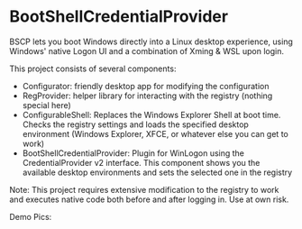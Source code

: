 # BootShellCredentialProvider

BSCP lets you boot Windows directly into a Linux desktop experience, using Windows' native Logon UI and a combination of Xming & WSL upon login. 

This project consists of several components:

- Configurator: friendly desktop app for modifying the configuration
- RegProvider: helper library for interacting with the registry (nothing special here)
- ConfigurableShell: Replaces the Windows Explorer Shell at boot time. Checks the registry settings and loads the specified desktop environment (Windows Explorer, XFCE, or whatever else you can get to work)
- BootShellCredentialProvider: Plugin for WinLogon using the CredentialProvider v2 interface. This component shows you the available desktop environments and sets the selected one in the registry

Note: This project requires extensive modification to the registry to work and executes native code both before and after logging in. Use at own risk. 

Demo Pics:

[](../login.PNG)
[](../desktop.png)
